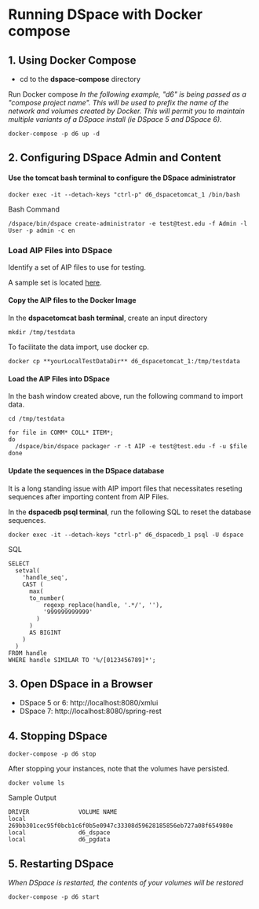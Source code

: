 # Running DSpace with Docker compose

## 1. Using Docker Compose

- cd to the **dspace-compose** directory

Run Docker compose
_In the following example, "d6" is being passed as a "compose project name".  This will be used to prefix the name of the network and volumes created by Docker.  This will permit you to maintain multiple variants of a DSpace install (ie DSpace 5 and DSpace 6)._

    docker-compose -p d6 up -d

## 2. Configuring DSpace Admin and Content

#### Use the tomcat bash terminal to configure the DSpace administrator

    docker exec -it --detach-keys "ctrl-p" d6_dspacetomcat_1 /bin/bash

Bash Command
```
/dspace/bin/dspace create-administrator -e test@test.edu -f Admin -l User -p admin -c en
```

### Load AIP Files into DSpace

Identify a set of AIP files to use for testing.

A sample set is located [here](https://github.com/DSpace-Labs/DSpace-codenvy/tree/master/TestData).

#### Copy the AIP files to the Docker Image

In the **dspacetomcat bash terminal**, create an input directory

    mkdir /tmp/testdata

To facilitate the data import, use docker cp.

    docker cp **yourLocalTestDataDir** d6_dspacetomcat_1:/tmp/testdata

#### Load the AIP Files into DSpace

In the bash window created above, run the following command to import data.
```
cd /tmp/testdata
```

```
for file in COMM* COLL* ITEM*;
do
  /dspace/bin/dspace packager -r -t AIP -e test@test.edu -f -u $file
done
```

#### Update the sequences in the DSpace database

It is a long standing issue with AIP import files that necessitates reseting sequences after importing content from AIP Files.

In the **dspacedb psql terminal**, run the following SQL to reset the database sequences.

    docker exec -it --detach-keys "ctrl-p" d6_dspacedb_1 psql -U dspace

SQL
```
SELECT
  setval(
    'handle_seq',
    CAST (
      max(
      to_number(
          regexp_replace(handle, '.*/', ''),
          '999999999999'
        )
      )
      AS BIGINT
    )
  )
FROM handle
WHERE handle SIMILAR TO '%/[0123456789]*';
```

## 3. Open DSpace in a Browser
- DSpace 5 or 6: http://localhost:8080/xmlui
- DSpace 7: http://localhost:8080/spring-rest

## 4. Stopping DSpace

    docker-compose -p d6 stop

After stopping your instances, note that the volumes have persisted.

    docker volume ls

Sample Output
```
DRIVER              VOLUME NAME
local               269bb301cec95f0bcb1c6f0b5e0947c33308d59628185856eb727a08f654980e
local               d6_dspace
local               d6_pgdata
```

## 5. Restarting DSpace
_When DSpace is restarted, the contents of your volumes will be restored_

    docker-compose -p d6 start
